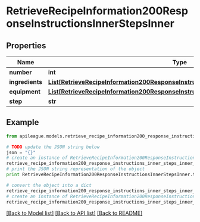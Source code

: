 # RetrieveRecipeInformation200ResponseInstructionsInnerStepsInner


## Properties

Name | Type | Description | Notes
------------ | ------------- | ------------- | -------------
**number** | **int** |  | [optional] 
**ingredients** | [**List[RetrieveRecipeInformation200ResponseInstructionsInnerStepsInnerIngredientsInner]**](RetrieveRecipeInformation200ResponseInstructionsInnerStepsInnerIngredientsInner.md) |  | [optional] 
**equipment** | [**List[RetrieveRecipeInformation200ResponseInstructionsInnerStepsInnerIngredientsInner]**](RetrieveRecipeInformation200ResponseInstructionsInnerStepsInnerIngredientsInner.md) |  | [optional] 
**step** | **str** |  | [optional] 

## Example

```python
from apileague.models.retrieve_recipe_information200_response_instructions_inner_steps_inner import RetrieveRecipeInformation200ResponseInstructionsInnerStepsInner

# TODO update the JSON string below
json = "{}"
# create an instance of RetrieveRecipeInformation200ResponseInstructionsInnerStepsInner from a JSON string
retrieve_recipe_information200_response_instructions_inner_steps_inner_instance = RetrieveRecipeInformation200ResponseInstructionsInnerStepsInner.from_json(json)
# print the JSON string representation of the object
print RetrieveRecipeInformation200ResponseInstructionsInnerStepsInner.to_json()

# convert the object into a dict
retrieve_recipe_information200_response_instructions_inner_steps_inner_dict = retrieve_recipe_information200_response_instructions_inner_steps_inner_instance.to_dict()
# create an instance of RetrieveRecipeInformation200ResponseInstructionsInnerStepsInner from a dict
retrieve_recipe_information200_response_instructions_inner_steps_inner_form_dict = retrieve_recipe_information200_response_instructions_inner_steps_inner.from_dict(retrieve_recipe_information200_response_instructions_inner_steps_inner_dict)
```
[[Back to Model list]](../README.md#documentation-for-models) [[Back to API list]](../README.md#documentation-for-api-endpoints) [[Back to README]](../README.md)


